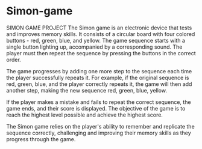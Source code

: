 # Simon-game
SIMON GAME PROJECT
The Simon game is an electronic device that tests and improves memory skills. It consists of a circular board with four colored buttons - red, green, blue, and yellow. The game sequence starts with a single button lighting up, accompanied by a corresponding sound. The player must then repeat the sequence by pressing the buttons in the correct order. 

The game progresses by adding one more step to the sequence each time the player successfully repeats it. For example, if the original sequence is red, green, blue, and the player correctly repeats it, the game will then add another step, making the new sequence red, green, blue, yellow. 

If the player makes a mistake and fails to repeat the correct sequence, the game ends, and their score is displayed. The objective of the game is to reach the highest level possible and achieve the highest score. 

The Simon game relies on the player's ability to remember and replicate the sequence correctly, challenging and improving their memory skills as they progress through the game.
